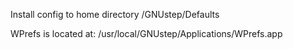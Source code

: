 <p>Install config to home directory /GNUstep/Defaults</p>

<p>WPrefs is located at: /usr/local/GNUstep/Applications/WPrefs.app</p>
